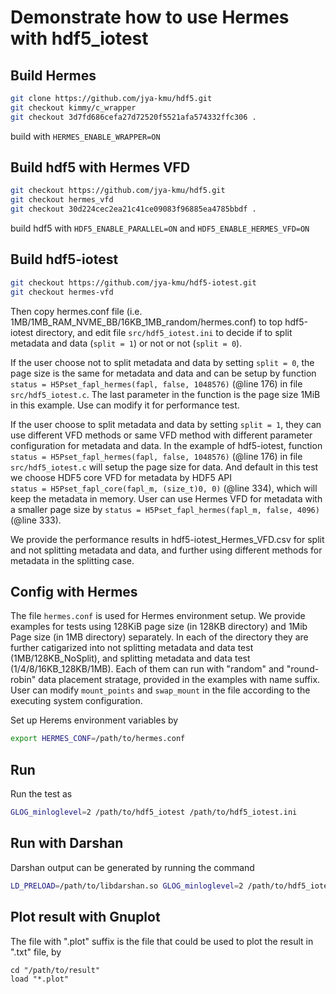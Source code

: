 # Demonstrate how to use Hermes with hdf5_iotest

## Build Hermes
```bash
git clone https://github.com/jya-kmu/hdf5.git
git checkout kimmy/c_wrapper
git checkout 3d7fd686cefa27d72520f5521afa574332ffc306 .
```
build with `HERMES_ENABLE_WRAPPER=ON`

## Build hdf5 with Hermes VFD
```bash
git checkout https://github.com/jya-kmu/hdf5.git
git checkout hermes_vfd
git checkout 30d224cec2ea21c41ce09083f96885ea4785bbdf .
```
build hdf5 with `HDF5_ENABLE_PARALLEL=ON` and `HDF5_ENABLE_HERMES_VFD=ON`

## Build hdf5-iotest
```bash
git checkout https://github.com/jya-kmu/hdf5-iotest.git
git checkout hermes-vfd
```
Then copy hermes.conf file (i.e. 1MB/1MB_RAM_NVME_BB/16KB_1MB_random/hermes.conf)
to top hdf5-iotest directory, and edit file `src/hdf5_iotest.ini` to decide
if to split metadata and data (`split = 1`) or not or not (`split = 0`).

If the user choose not to split metadata and data by setting `split = 0`, the page
size is the same for metadata and data and can be setup by function 
`status = H5Pset_fapl_hermes(fapl, false, 1048576)` (@line 176) in file 
`src/hdf5_iotest.c`. The last parameter in the function is the page size 1MiB in
this example. Use can modify it for performance test.

If the user choose to split metadata and data by setting `split = 1`, they
can use different VFD methods or same VFD method with different parameter 
configuration for metadata and data. In the example of hdf5-iotest, function 
`status = H5Pset_fapl_hermes(fapl, false, 1048576)` (@line 176) in file
`src/hdf5_iotest.c` will setup the page size for data. And default in this test
we choose HDF5 core VFD for metadata by HDF5 API  
`status = H5Pset_fapl_core(fapl_m, (size_t)0, 0)` (@line 334), which will keep
the metadata in memory. User can use Hermes VFD for metadata with a smaller
page size by `status = H5Pset_fapl_hermes(fapl_m, false, 4096)` (@line 333).

We provide the performance results in hdf5-iotest_Hermes_VFD.csv for split and 
not splitting metadata and data, and further using different methods for metadata
in the splitting case.

## Config with Hermes
The file `hermes.conf` is used for Hermes environment setup. We provide examples for tests
using 128KiB page size (in 128KB directory) and 1Mib Page size (in 1MB directory) separately.
In each of the directory they are further catigarized into not splitting metadata and data
test (1MB/128KB_NoSplit), and splitting metadata and data test (1/4/8/16KB_128KB/1MB). Each
of them can run with "random" and "round-robin" data placement stratage, provided in the
examples with name suffix.
User can modify `mount_points` and `swap_mount` in the file according to the
executing system configuration.

Set up Herems environment variables by
```bash
export HERMES_CONF=/path/to/hermes.conf
```

## Run
Run the test as
```bash
GLOG_minloglevel=2 /path/to/hdf5_iotest /path/to/hdf5_iotest.ini
```

## Run with Darshan
Darshan output can be generated by running the command
```bash
LD_PRELOAD=/path/to/libdarshan.so GLOG_minloglevel=2 /path/to/hdf5_iotest /path/to/hdf5_iotest.ini
```

## Plot result with Gnuplot
The file with ".plot" suffix is the file that could be used to plot the result in ".txt" file, by
```
cd "/path/to/result"
load "*.plot"
```
